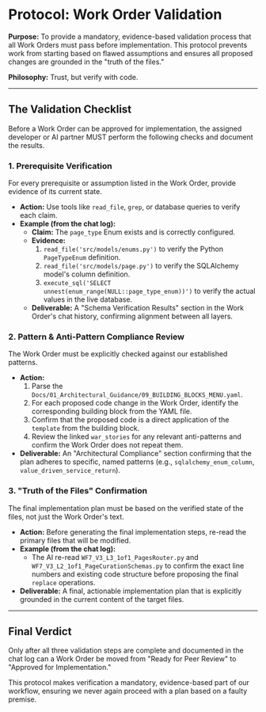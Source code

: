 # Protocol: Work Order Validation

**Purpose:** To provide a mandatory, evidence-based validation process that all Work Orders must pass before implementation. This protocol prevents work from starting based on flawed assumptions and ensures all proposed changes are grounded in the "truth of the files."

**Philosophy:** Trust, but verify with code.

---

## The Validation Checklist

Before a Work Order can be approved for implementation, the assigned developer or AI partner MUST perform the following checks and document the results.

### 1. Prerequisite Verification

For every prerequisite or assumption listed in the Work Order, provide evidence of its current state.

*   **Action:** Use tools like `read_file`, `grep`, or database queries to verify each claim.
*   **Example (from the chat log):**
    *   **Claim:** The `page_type` Enum exists and is correctly configured.
    *   **Evidence:**
        1.  `read_file('src/models/enums.py')` to verify the Python `PageTypeEnum` definition.
        2.  `read_file('src/models/page.py')` to verify the SQLAlchemy model's column definition.
        3.  `execute_sql('SELECT unnest(enum_range(NULL::page_type_enum))')` to verify the actual values in the live database.
    *   **Deliverable:** A "Schema Verification Results" section in the Work Order's chat history, confirming alignment between all layers.

### 2. Pattern & Anti-Pattern Compliance Review

The Work Order must be explicitly checked against our established patterns.

*   **Action:**
    1.  Parse the `Docs/01_Architectural_Guidance/09_BUILDING_BLOCKS_MENU.yaml`.
    2.  For each proposed code change in the Work Order, identify the corresponding building block from the YAML file.
    3.  Confirm that the proposed code is a direct application of the `template` from the building block.
    4.  Review the linked `war_stories` for any relevant anti-patterns and confirm the Work Order does not repeat them.
*   **Deliverable:** An "Architectural Compliance" section confirming that the plan adheres to specific, named patterns (e.g., `sqlalchemy_enum_column`, `value_driven_service_return`).

### 3. "Truth of the Files" Confirmation

The final implementation plan must be based on the verified state of the files, not just the Work Order's text.

*   **Action:** Before generating the final implementation steps, re-read the primary files that will be modified.
*   **Example (from the chat log):**
    *   The AI re-read `WF7_V3_L3_1of1_PagesRouter.py` and `WF7_V3_L2_1of1_PageCurationSchemas.py` to confirm the exact line numbers and existing code structure before proposing the final `replace` operations.
*   **Deliverable:** A final, actionable implementation plan that is explicitly grounded in the current content of the target files.

---

## Final Verdict

Only after all three validation steps are complete and documented in the chat log can a Work Order be moved from "Ready for Peer Review" to "Approved for Implementation."

This protocol makes verification a mandatory, evidence-based part of our workflow, ensuring we never again proceed with a plan based on a faulty premise.
